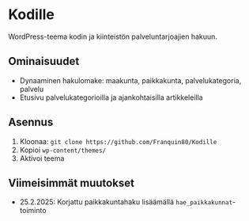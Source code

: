 # Kodille
WordPress-teema kodin ja kiinteistön palveluntarjoajien hakuun.

## Ominaisuudet
- Dynaaminen hakulomake: maakunta, paikkakunta, palvelukategoria, palvelu
- Etusivu palvelukategorioilla ja ajankohtaisilla artikkeleilla

## Asennus
1. Kloonaa: `git clone https://github.com/Franquin80/Kodille`
2. Kopioi `wp-content/themes/`
3. Aktivoi teema

## Viimeisimmät muutokset
- 25.2.2025: Korjattu paikkakuntahaku lisäämällä `hae_paikkakunnat`-toiminto
